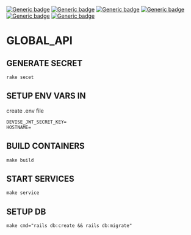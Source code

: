 [![Generic badge](https://img.shields.io/badge/Licence-MIT-yellow.svg)](https://opensource.org/licenses/MIT)
[![Generic badge](https://img.shields.io/badge/Made&#32;With-&#10084;&#32;&#64;&#32;TheAbstractConnection-red.svg)](https://github.com/theabstractconnection)
[![Generic badge](https://img.shields.io/badge/Website-UP-green.svg)](https://api.theabstractconnection.com)
[![Generic badge](https://img.shields.io/badge/Build-PASSING-green.svg)]()
[![Generic badge](https://img.shields.io/badge/Use&#32;@&#32;Your&#32;Own&#32;Risks-&#9762;&#9760;&#9762;-red.svg)](https://opensource.org/licenses/MIT)
[![Generic badge](https://img.shields.io/badge/Ask&#32;Me-Anything-blue.svg)]()



# GLOBAL_API  
## GENERATE SECRET
`rake secet`  

## SETUP ENV VARS IN  
create .env file  
```
DEVISE_JWT_SECRET_KEY=
HOSTNAME=
```  
## BUILD CONTAINERS
`make build`  

## START SERVICES
`make service`  

## SETUP DB
`make cmd="rails db:create && rails db:migrate"`  
